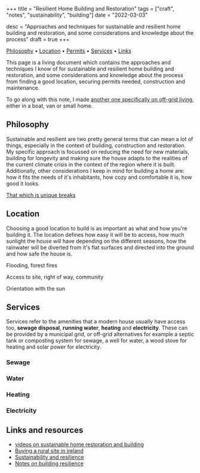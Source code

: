 +++
title = "Resilient Home Building and Restoration"
tags = ["craft", "notes", "sustainability", "building"]
date = "2022-03-03"

desc = "Approaches and techniques for sustainable and resilient home building and restoration, and some considerations and knowledge about the process"
draft = true
+++

<div class="table-of-contents">

[Philosophy](#philosophy) •
[Location](#location) •
[Permits](#permits-and-regulations) •
[Services](#services) •
[Links](#links-and-resources)

</div>

This page is a living document which contains the approaches and techniques I know of for sustainable and resilient home building and restoration, and some considerations and knowledge about the process from finding a good location, securing permits needed, construction and maintenance.

To go along with this note, I made [another one specifically on off-grid living](/craft/off-grid-living/), either in a boat, van or small home.

## Philosophy

Sustainable and resilient are two pretty general terms that can mean a lot of things, especially in the context of building, construction and restoration. My specific approach is focussed on reducing the need for new materials, building for longevity and making sure the house adapts to the realities of the current climate crisis in the context of the region where it is built. Additionally, other considerations I keep in mind for building a home are: how it fits the needs of it's inhabitants, how cozy and comfortable it is, how good it looks.

[That which is unique breaks](https://simonsarris.substack.com/p/that-which-is-unique-breaks?s=r)

## Location

Choosing a good location to build is as important as what and how you're building it. The location defines how easy it will be to access, how much sunlight the house will have depending on the different seasons, how the rainwater will be diverted from it's flat surfaces and directed into the ground and how safe the house is.

Flooding, forest fires

Access to site, right of way, community

Orientation with the sun

## Services

Services refer to the amenities that a modern house usually have access too, **sewage disposal**, **running water**, **heating** and **electricity**. These can be provided by a municipal grid, or off-grid alternatives for example a septic tank or composting system for sewage, a well for water, a wood stove for heating and solar power for electricity.

### Sewage


### Water


### Heating


### Electricity


## Links and resources


- [videos on sustainable home restoration and building](https://faircompanies.com/)
- [Buying a rural site in ireland](https://www.youtube.com/watch?v=NpVDHoVAI4g)
- [Sustainability and resilience](https://www.deltechomes.com/resilient-homes-part-two-sustainability-is-resilient/)
- [Notes on building resilience](https://www.echotape.com/blog/why-building-resilience-is-the-future-of-sustainable-building/)
